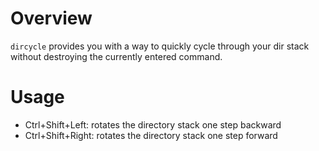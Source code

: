 # Overview

`dircycle` provides you with a way to quickly cycle through your dir stack without destroying the currently entered command.

# Usage

* Ctrl+Shift+Left: rotates the directory stack one step backward
* Ctrl+Shift+Right: rotates the directory stack one step forward
